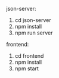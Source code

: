 json-server:

1. cd json-server
2. npm install
3. npm run server

frontend:
1. cd frontend
2. npm install
3. npm start
